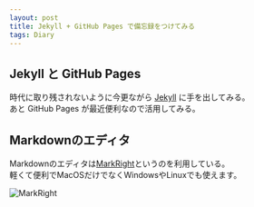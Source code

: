 ```yaml
---
layout: post
title: Jekyll + GitHub Pages で備忘録をつけてみる
tags: Diary
---
```


## Jekyll と GitHub Pages
時代に取り残されないように今更ながら [Jekyll](http://jekyllrb.com/) に手を出してみる。  
あと GitHub Pages が最近便利なので活用してみる。

## Markdownのエディタ

Markdownのエディタは[MarkRight](https://github.com/dvcrn/markright)というのを利用している。  
軽くて便利でMacOSだけでなくWindowsやLinuxでも使えます。

![MarkRight](https://xdncl.github.io/blog/assets/img/20160225_01.png)